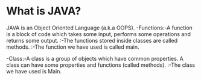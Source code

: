 # What is JAVA?
JAVA is an Object Oriented Language (a.k.a OOPS).
-Functions:-A function is a block of code which takes some input, performs some operations and returns some output. 
  :-The functions stored inside classes are called methods.
  :-The function we have used is called main.

-Class:-A class is a group of objects which have common properties. A class can have some properties and functions (called methods).
      :-The class we have used is Main.
